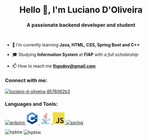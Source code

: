 <h1 align="center">Hello 👋, I'm Luciano D'Oliveira</h1>
<h3 align="center">A passionate backend developer and student</h3>
<br>

- 🌱 I’m currently learning **Java, HTML, CSS, Spring Boot and C++**

- 🎓 Studying **Information System** at **FIAP** with a *full scholarship*

- 📫 How to reach me **lhgodev@gmail.com**

<h3 align="left">Connect with me:</h3>
<a href="https://linkedin.com/in/luciano-d-oliveira-8576062b3" target="blank"><img align="center" src="https://raw.githubusercontent.com/rahuldkjain/github-profile-readme-generator/master/src/images/icons/Social/linked-in-alt.svg" alt="luciano-d-oliveira-8576062b3" height="30" width="40" /></a>
</p>

<h3 align="left">Languages and Tools:</h3>
<p align="left"> <a href="https://www.arduino.cc/" target="_blank" rel="noreferrer"> <img src="https://cdn.worldvectorlogo.com/logos/arduino-1.svg" alt="arduino" width="40" height="40"/> </a> <a href="https://www.w3schools.com/cpp/" target="_blank" rel="noreferrer"> <img src="https://raw.githubusercontent.com/devicons/devicon/master/icons/cplusplus/cplusplus-original.svg" alt="cplusplus" width="40" height="40"/> </a> <a href="https://www.java.com" target="_blank" rel="noreferrer"> <img src="https://raw.githubusercontent.com/devicons/devicon/master/icons/java/java-original.svg" alt="java" width="40" height="40"/> </a> <a href="https://developer.mozilla.org/en-US/docs/Web/JavaScript" target="_blank" rel="noreferrer"> <img src="https://raw.githubusercontent.com/devicons/devicon/master/icons/javascript/javascript-original.svg" alt="javascript" width="40" height="40"/> </a> <a href="https://spring.io/" target="_blank" rel="noreferrer"> <img src="https://www.vectorlogo.zone/logos/springio/springio-icon.svg" alt="spring" width="40" height="40"/> </a> </p>

<p><img align="left" src="https://github-readme-stats.vercel.app/api/top-langs?username=hpbtw&show_icons=true&theme=dark&locale=en&layout=compact" alt="hpbtw" /></p>

<p>&nbsp;<img align="center" src="https://github-readme-stats.vercel.app/api?username=hpbtw&show_icons=true&theme=dark&locale=en" alt="hpbtw" /></p>
